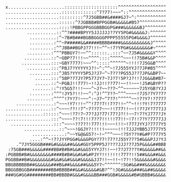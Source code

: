 <div align="center">
 <pre>
x.....................::::::::::::::::::::^^^^^^^^^^^^^^^^^^^^^^^^^^^^^^^^^^^^^^^
.....................:::::::::::::^7?77!~~~^::^^^^^^^^^^^^^^^^^^^^^^^^^^^^^^^^^^
....................:::::::::^7J5GBB##&####GJ7~^:^^^^^^^^^^^^^^^^^^^^^^^^^^^^^^^
....................::::::^7JGBBB#BPPGGB#&&&&&#B57^^^^^^^^^^^^^^^^^^^^^^^^^^^^^^
....................::::!PBBGPPGGGBBBGGPG###&&&&&&BJ^^^^^^^^^^^^^^^^^^^^^^^^^^^^
        ...........::^^?####BPYY5JJJJJJ??YY5PG#&&&&&J:^^^^^^^^^^^^^^^^^^^^^^^^^^
         ..........:^~7B#B###BGBBGGGGPPPP55555PG#&&&&J^^^^^^^^^^^^^^^^^^^^^^^^^^
         .........:^^~P#####&&#####BBBB####&&&&&&&&&&&J^^^^^^^^^^^^^^^^^^^^^^^^^
         .........:^^JBB##BGPJ?7!!!~^^~!7?YPG#&&&&&&&&#~^^^^^^^^^^^^^^^^^^^^^^^^
        .........:^^^PBBGY7!~~^^::::::..:::^~~7J5#&&&&&Y^^^^^^^^^^^^^^^^^^^^^^^^
       ..........::^~GBP?7!!!~~^^^^::::^^^^^~~~!!75B#&&P^^^^^^^^^^^^^^^^^^^^^^^^
      ...........:::~GBY7777!~~~^^:::::^^^^^^~!!!!7J5G&B^^^^^^^^^^^^^^^^^^^^^^^~
        .........:::^PBJ7?YYYYYJ?!~^:^^~!7J555YYJ?7JP#B5^^^^^^^^^^^^^^^^~~^~~^~~
         ........:::^JB5?YYYY5P5J?J7~^~7???PG55J??7JP&&BP7~~^^~~~~^~~~~~~~~~~~~~
           ......:::^5BP?77JY7P577JY7~7J?7!5P?J?!!7JG&&B#B7~~~~~~~~~~~~~~~~~~!!!
           ......::^~PGBJ!!777!~!!JJ!!??77!~~!!~~~!J5#&BYP????JJJJJJJJJJJJJJJYYY
          .......::^!Y5G57!!!~~~^~J?~~??7~^^~~~~~~7J5YGB?YJJYYYJJYYYYYYJJYYYJJJJ
         ........:^^^!JY5?!!!~~^:^J!^^7??~^^^~~~~!7J5?7Y7?7?????????????????????
        .........:^^^^!7Y?7!~~~^:~J7~^7?7!^^^^^~~!7?Y7!?777777777777777777777777
    ..............:^~~~!Y7!!!~^^!77?7!!7?7!!~^^~!!!?Y!7?77777777777777777777????
.................::^~~~~??!!7^~7??77~~~!!777!!~~!!7?JY?777JJYYYJJJJJJJY5PPPYJJJJ
..............::::::^~~~!?7!7~77?JJ?77!77?J?!!~~7!7?YJ777?JYB#BP??????JGGBB5?7??
.................:::^~~~~??!7!!!7??7!!!!!77!!~!7!!7?Y?7777JJPGGYJJYYYY5YJGJPG5??
  ................:::^~~~~??7??!777!!!~~~!!!~!777JYYJ?7777Y5PGGPPPPPPGG5PGG##G55
       .............::^~~~!GGJY?!!!!!~~~~~!!!7JJJYBB5J7777Y5PPGPPGBBG##GPBBGBGGG
          ............:^~~Y&@&G57!~!~^^^~~~!?5Y??Y#&#P?777Y5GGPPGPPYYPGYJGY5BGPP
         ....:^^~!7?JYYPGG#&&&GPGY?77!77??J55Y77?5#&&&PJJ?YJYYYY5J?7?GBY5B5YBGP5
    .^7JY5GGGB###&#&&&&##&&&#GGY5PPP5J????JJJ?77J5P&&&&##BBBGGBGPP5?JGGYJYJ?5YYJ
 :75GB###&&&&&####BB#B#B#&&#&&G5YYYJ7!!~~!7?J77??Y#&&&&&##&&&&&&&&##B#BPY5Y?????
:PGBBB#B#&&&&&&&&####B#B#&&#&#&#PJY?!!!!!!!777?!!5##&&&##&&&&&&&&B##B#######BPYY
PGGBB##B#&&&&&&&&#&&#&&#&&&#&&&&&JJ7!!~~!!~!7?!!5&&&&&&#&&&&&&&&&#&##&##&&&&&#BP
BBGBBBBBB##&&&&&&###B&##&&&&##&&&5Y7~^^^^^^!5G#&&###&&&&&&&&&&&&&&&#&&&&&&&&&&#G
BBGGBBGGB########BB#BBBB##&&#&&&&&#&B?^^!JG#&&&&###&&##&&&&&&&&&#&&#&&#&&&&&&###
###GG#GG#########BB#BBBB#&&&#&&&&BB###GGB#&&&&&#B#GBBB#&&&&&&&&&#&&#&&&&&&&&#B&&
 </pre>
</div>


